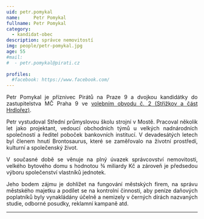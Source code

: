 ```yaml
---
uid: petr.pomykal
name:     Petr Pomykal
fullname: Petr Pomykal
category:
  - kandidat-obec
description: správce nemovitostí
img: people/petr-pomykal.jpg
age: 55
#mail:
#  - petr.pomykal@pirati.cz
 
profiles:
  #facebook: https://www.facebook.com/
---
```

<p style='text-align: justify;'>
Petr Pomykal je příznivec Pirátů na Praze 9 a dvojkou kandidátky do zastupitelstva MČ Praha 9 ve <a href="/komunalni-volby-2018/strizkov/" target="_self"><u>volebním obvodu č. 2 (Střížkov a část Hrdlořez)</u></a>.
</p><p style='text-align: justify;'>
Petr vystudoval Střední průmyslovou školu strojní v Mostě. Pracoval několik let jako projektant, vedoucí obchodních týmů u velkých nadnárodních společností a ředitel poboček bankovních institucí. V devadesátých letech byl členem hnutí Brontosaurus, které se zaměřovalo na životní prostředí, kulturní a společenský život.
</p><p style='text-align: justify;'>
V současné době se věnuje na plný úvazek správcovství nemovitosti, velkého bytového domu s hodnotou ¾ miliardy Kč a zároveň je předsedou výboru společenství vlastníků jednotek.
</p><p style='text-align: justify;'>
Jeho bodem zájmu je dohlížet na fungování městských firem, na správu městského majetku a podílet se na kontrolní činnosti, aby peníze daňových poplatníků byly vynakládány účelně a nemizely v černých dírách nazvaných studie, odborné posudky, reklamní kampaně atd.
</p>

---